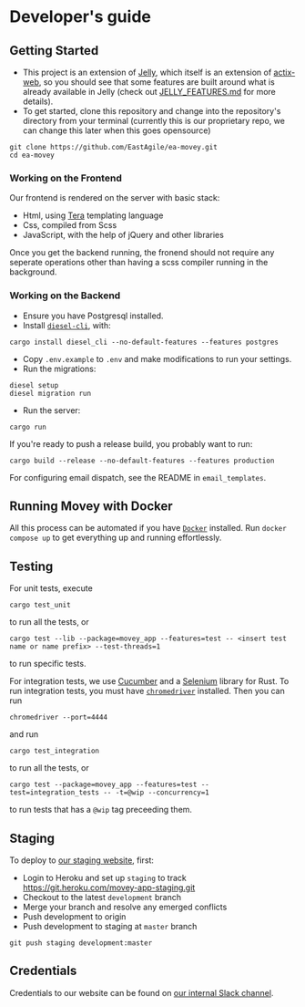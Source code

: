 # Developer's guide

## Getting Started

- This project is an extension of [Jelly](https://github.com/secretkeysio/jelly-actix-web-starter), which itself is an extension of [actix-web](https://actix.rs/), so you should see that some features are built around what is already available in Jelly (check out [JELLY_FEATURES.md](./docs/JELLY_FEATURES.md) for more details).
- To get started, clone this repository and change into the repository's directory from your terminal (currently this is our proprietary repo, we can change this later when this goes opensource)

```
git clone https://github.com/EastAgile/ea-movey.git
cd ea-movey
```

### Working on the Frontend

Our frontend is rendered on the server with basic stack:

- Html, using [Tera](https://github.com/Keats/tera) templating language
- Css, compiled from Scss
- JavaScript, with the help of jQuery and other libraries

Once you get the backend running, the fronend should not require any seperate operations other than having a scss compiler running in the background.

### Working on the Backend

- Ensure you have Postgresql installed.
- Install [`diesel-cli`](https://diesel.rs/), with:

```
cargo install diesel_cli --no-default-features --features postgres
```

- Copy `.env.example` to `.env` and make modifications to run your settings.
- Run the migrations:

```
diesel setup
diesel migration run
```

- Run the server:

```
cargo run
```

If you're ready to push a release build, you probably want to run:

```
cargo build --release --no-default-features --features production
```

For configuring email dispatch, see the README in `email_templates`.

## Running Movey with Docker

All this process can be automated if you have [`Docker`](https://www.docker.com/) installed. Run `docker compose up` to get everything up and running effortlessly.

## Testing

For unit tests, execute

```
cargo test_unit
```

to run all the tests, or

```
cargo test --lib --package=movey_app --features=test -- <insert test name or name prefix> --test-threads=1
```

to run specific tests.

For integration tests, we use [Cucumber]() and a [Selenium](https://github.com/stevepryde/thirtyfour) library for Rust. To run integration tests, you must have [`chromedriver`](https://chromedriver.chromium.org/) installed. Then you can run

```
chromedriver --port=4444
```

and run

```
cargo test_integration
```

to run all the tests, or

```
cargo test --package=movey_app --features=test --test=integration_tests -- -t=@wip --concurrency=1
```

to run tests that has a `@wip` tag preceeding them.

## Staging

To deploy to [our staging website](https://movey-app-staging.herokuapp.com), first:

- Login to Heroku and set up `staging` to track https://git.heroku.com/movey-app-staging.git
- Checkout to the latest `development` branch
- Merge your branch and resolve any emerged conflicts
- Push development to origin
- Push development to staging at `master` branch

```
git push staging development:master
```

## Credentials

Credentials to our website can be found on [our internal Slack channel]().
